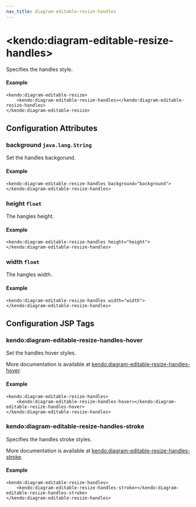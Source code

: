 ```yaml
---
nav_title: diagram-editable-resize-handles
---
```


# \<kendo:diagram-editable-resize-handles\>

Specifies the handles style.

#### Example
    <kendo:diagram-editable-resize>
        <kendo:diagram-editable-resize-handles></kendo:diagram-editable-resize-handles>
    </kendo:diagram-editable-resize>

## Configuration Attributes

### background `java.lang.String`

Set the handles backgorund.

#### Example
    <kendo:diagram-editable-resize-handles background="background">
    </kendo:diagram-editable-resize-handles>

### height `float`

The hangles height.

#### Example
    <kendo:diagram-editable-resize-handles height="height">
    </kendo:diagram-editable-resize-handles>

### width `float`

The hangles width.

#### Example
    <kendo:diagram-editable-resize-handles width="width">
    </kendo:diagram-editable-resize-handles>


##  Configuration JSP Tags

### kendo:diagram-editable-resize-handles-hover

Set the handles hover styles.

More documentation is available at [kendo:diagram-editable-resize-handles-hover](/kendo-ui/api/wrappers/jsp/diagram/editable-resize-handles-hover).

#### Example

    <kendo:diagram-editable-resize-handles>
        <kendo:diagram-editable-resize-handles-hover></kendo:diagram-editable-resize-handles-hover>
    </kendo:diagram-editable-resize-handles>

### kendo:diagram-editable-resize-handles-stroke

Specifies the handles stroke styles.

More documentation is available at [kendo:diagram-editable-resize-handles-stroke](/kendo-ui/api/wrappers/jsp/diagram/editable-resize-handles-stroke).

#### Example

    <kendo:diagram-editable-resize-handles>
        <kendo:diagram-editable-resize-handles-stroke></kendo:diagram-editable-resize-handles-stroke>
    </kendo:diagram-editable-resize-handles>

